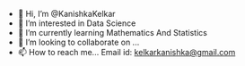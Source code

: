 - 👋 Hi, I’m @KanishkaKelkar
- 👀 I’m interested in Data Science
- 🌱 I’m currently learning Mathematics And Statistics
- 💞️ I’m looking to collaborate on ...
- 📫 How to reach me... Email id: kelkarkanishka@gmail.com


<!---
KanishkaKelkar/KanishkaKelkar is a ✨ special ✨ repository because its `README.md` (this file) appears on your GitHub profile.
You can click the Preview link to take a look at your changes.
--->
